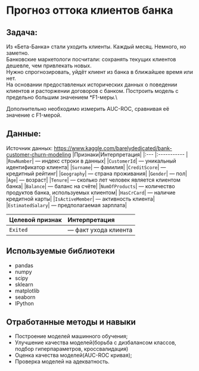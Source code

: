 # Прогноз оттока клиентов банка
## Задача:
Из «Бета-Банка» стали уходить клиенты. Каждый месяц. Немного, но заметно.\
Банковские маркетологи посчитали: сохранять текущих клиентов дешевле, чем привлекать новых.\
Нужно спрогнозировать, уйдёт клиент из банка в ближайшее время или нет.\
На основании предоставленых исторических данных о поведении клиентов и расторжении договоров с банком.
Построить модель с предельно большим значением *F1-меры.\


Дополнительно необходимо измерить AUC-ROC, сравнивая её значение с F1-мерой.
## Данные:
Источник данных: https://www.kaggle.com/barelydedicated/bank-customer-churn-modeling
|Признаки|Интерпретация|
|:--- |:----------- |
|`RowNumber`| — индекс строки в данных|
|`CustomerId`| — уникальный идентификатор клиента|
|`Surname`| — фамилия|
|`CreditScore`| — кредитный рейтинг|
|`Geography`| — страна проживания|
|`Gender`| — пол|
|`Age`| — возраст|
|`Tenure`| — сколько лет человек является клиентом банка|
|`Balance`| — баланс на счёте|
|`NumOfProducts`| — количество продуктов банка, используемых клиентом|
|`HasCrCard`| — наличие кредитной карты|
|`IsActiveMember`| — активность клиента|
|`EstimatedSalary`| — предполагаемая зарплата|

|Целевой признак|Интерпретация|
|:--- |:----------- |
|`Exited`| — факт ухода клиента|

## Используемые библиотеки
* pandas
* numpy
* scipy
* sklearn
* matplotlib
* seaborn
* IPython

## Отработанные методы и навыки
* Построение моделей машинного обучения;
* Улучшение качества моделей(борьба с дизбалансом классов, подбор гиперпараметров, кроссвалидация)
* Оценка качества моделей(AUC-ROC кривая);
* Проверка моделей на адекватность.
